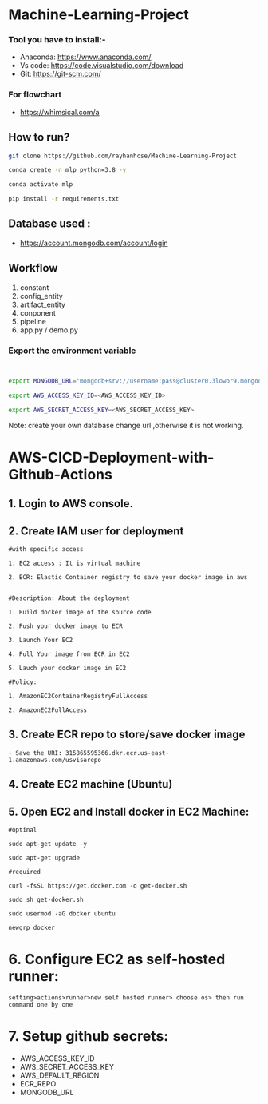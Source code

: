 # Machine-Learning-Project


### Tool you have to install:-

 - Anaconda: https://www.anaconda.com/
 - Vs code: https://code.visualstudio.com/download
 - Git: https://git-scm.com/

### For flowchart

 - https://whimsical.com/a

 ## How to run?

 ```bash 
 git clone https://github.com/rayhanhcse/Machine-Learning-Project
 ```

  ```bash 
 conda create -n mlp python=3.8 -y
 ```

  ```bash 
conda activate mlp
 ```
  ```bash 
pip install -r requirements.txt
 ```

 ## Database used :

 - https://account.mongodb.com/account/login

 

## Workflow

1. constant
2. config_entity
3. artifact_entity
4. conponent
5. pipeline
6. app.py / demo.py



 
### Export the  environment variable
```bash


export MONGODB_URL="mongodb+srv://username:pass@cluster0.3lowor9.mongodb.net/?retryWrites=true&w=majority&appName=Cluster0"

export AWS_ACCESS_KEY_ID=<AWS_ACCESS_KEY_ID>

export AWS_SECRET_ACCESS_KEY=<AWS_SECRET_ACCESS_KEY>

```


Note: create your own database change url ,otherwise it is not working. 




# AWS-CICD-Deployment-with-Github-Actions

## 1. Login to AWS console.

## 2. Create IAM user for deployment

	#with specific access

	1. EC2 access : It is virtual machine

	2. ECR: Elastic Container registry to save your docker image in aws


	#Description: About the deployment

	1. Build docker image of the source code

	2. Push your docker image to ECR

	3. Launch Your EC2 

	4. Pull Your image from ECR in EC2

	5. Lauch your docker image in EC2

	#Policy:

	1. AmazonEC2ContainerRegistryFullAccess

	2. AmazonEC2FullAccess

	
## 3. Create ECR repo to store/save docker image
    - Save the URI: 315865595366.dkr.ecr.us-east-1.amazonaws.com/usvisarepo

	
## 4. Create EC2 machine (Ubuntu) 

## 5. Open EC2 and Install docker in EC2 Machine:
	
	
	#optinal

	sudo apt-get update -y

	sudo apt-get upgrade
	
	#required

	curl -fsSL https://get.docker.com -o get-docker.sh

	sudo sh get-docker.sh

	sudo usermod -aG docker ubuntu

	newgrp docker
	
# 6. Configure EC2 as self-hosted runner:
    setting>actions>runner>new self hosted runner> choose os> then run command one by one


# 7. Setup github secrets:

   - AWS_ACCESS_KEY_ID
   - AWS_SECRET_ACCESS_KEY
   - AWS_DEFAULT_REGION
   - ECR_REPO
   - MONGODB_URL
